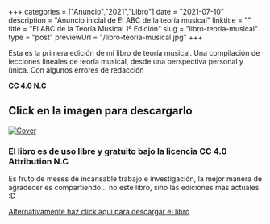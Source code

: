 +++
categories = ["Anuncio","2021","Libro"]
date = "2021-07-10"
description = "Anuncio inicial de El ABC de la teoría musical"
linktitle = ""
title = "El ABC de la Teoría Musical 1ª Edición"
slug = "libro-teoria-musical"
type = "post"
previewUrl = "/libro-teoria-musical.jpg"
+++

Esta es la primera edición de mi libro de teoría musical. Una compilación de lecciones lineales de teoría musical, desde una perspectiva personal y única. Con algunos errores de redacción

**CC 4.0 N.C**<!--more-->

## Click en la imagen para descargarlo

[![Cover](/libro-teoria-musical.jpg)](https://github.com/elMuso/ElABCTeoriaMusical/raw/main/El%20ABC%20de%20la%20Teor%C3%ADa%20musical.pdf)


### El libro es de uso libre y gratuito bajo la licencia CC 4.0 Attribution N.C
Es fruto de meses de incansable trabajo e investigación, la mejor manera de agradecer es compartiendo... no este libro, sino las ediciones mas actuales :D

[Alternativamente haz click aqui para descargar el libro](https://github.com/elMuso/ElABCTeoriaMusical/raw/main/El%20ABC%20de%20la%20Teor%C3%ADa%20musical.pdf)

